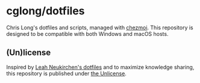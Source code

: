 cglong/dotfiles
===============
Chris Long's dotfiles and scripts, managed with [chezmoi](https://www.chezmoi.io/). This repository is designed to be compatible with both Windows and macOS hosts.

(Un)license
-----------
Inspired by [Leah Neukirchen's dotfiles](https://leahneukirchen.org/dotfiles/) and to maximize knowledge sharing, this repository is published under [the Unlicense](https://unlicense.org/).
